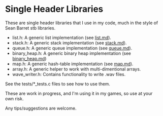 # Single Header Libraries

These are single header libraries that I use in my code, much in the style of Sean Barret stb libraries.

* list.h: A generic list implementation (see [list.md](https://github.com/acoto87/shl/blob/master/list.md)).
* stack.h: A generic stack implementation (see [stack.md](https://github.com/acoto87/shl/blob/master/stack.md)).
* queue.h: A generic queue implementation (see [queue.md](https://github.com/acoto87/shl/blob/master/queue.md)).
* binary_heap.h: A generic binary heap implementation (see [binary_heap.md](https://github.com/acoto87/shl/blob/master/binary_heap.md))
* map.h: A generic hash-table implementation (see [map.md](https://github.com/acoto87/shl/blob/master/map.md)).
* array.h: A generic helper to work with multi-dimentional arrays.
* wave_writer.h: Contains functionality to write .wav files.

See the tests/*_tests.c files to see how to use them.

These are work in progress, and I'm using it in my games, so use at your own risk.

Any tips/suggestions are welcome.
